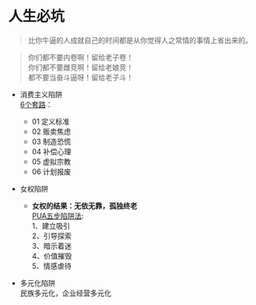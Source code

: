 # 人生必坑

> 比你牛逼的人成就自己的时间都是从你觉得人之常情的事情上省出来的。 ​​​

> 你们都不要内卷啊！留给老子卷！  
> 你们都不要雌竞啊！留给老娘竞！  
> 都不要当奋斗逼呀！留给老子斗！  

- 消费主义陷阱  
  [6个套路](https://zhuanlan.zhihu.com/p/77698095)：  
  - 01 定义标准  
  - 02 贩卖焦虑  
  - 03 制造恐慌  
  - 04 补偿心理  
  - 05 虚拟宗教  
  - 06 计划报废  
- 女权陷阱  
  -  **女权的结果：无依无靠，孤独终老**  
    [PUA五步陷阱法](https://baijiahao.baidu.com/s?id=1654808620052412005):   
    1、建立吸引  
    2、引导探索  
    3、暗示着迷  
    4、价值摧毁  
    5、情感虐待  
- 多元化陷阱  
  民族多元化，企业经营多元化



  > 